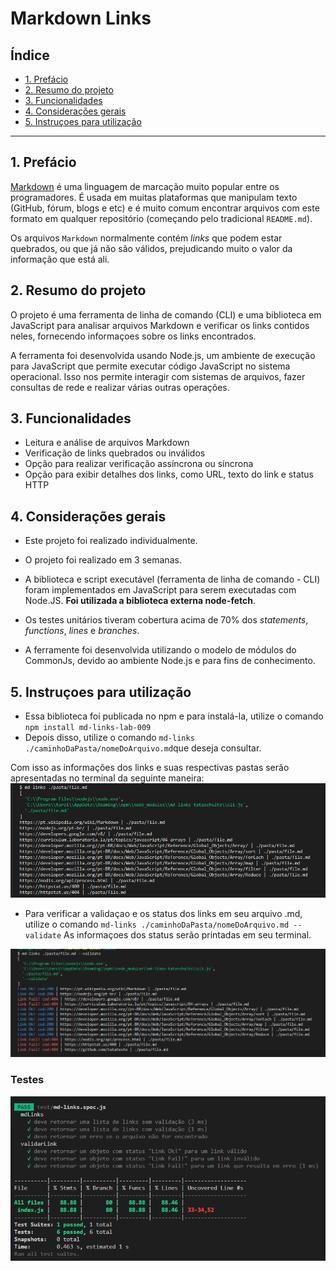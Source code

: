 # Markdown Links

## Índice

* [1. Prefácio](#1-prefácio)
* [2. Resumo do projeto](#2-resumo-do-projeto)
* [3. Funcionalidades](#3-funcionalidades)
* [4. Considerações gerais](#4-considerações-gerais)
* [5. Instruçoes para utilização](#5-Instruçoes-para-utilização)


***

## 1. Prefácio

[Markdown](https://pt.wikipedia.org/wiki/Markdown) é uma linguagem de marcação
muito popular entre os programadores. É usada em muitas plataformas que
manipulam texto (GitHub, fórum, blogs e etc) e é muito comum encontrar arquivos
com este formato em qualquer repositório (começando pelo tradicional
`README.md`).

Os arquivos `Markdown` normalmente contém _links_ que podem estar
quebrados, ou que já não são válidos, prejudicando muito o valor da
informação que está ali.

## 2. Resumo do projeto

O projeto é uma ferramenta de linha de comando (CLI) e uma biblioteca em JavaScript para analisar arquivos Markdown e verificar os links contidos neles, fornecendo informaçoes sobre os links encontrados.

A ferramenta foi desenvolvida usando Node.js, um ambiente de execução para JavaScript que permite executar código JavaScript no sistema operacional. Isso nos permite interagir com sistemas de arquivos, fazer consultas de rede e realizar várias outras operações.

## 3. Funcionalidades

* Leitura e análise de arquivos Markdown
* Verificação de links quebrados ou inválidos
* Opção para realizar verificação assíncrona ou síncrona
* Opção para exibir detalhes dos links, como URL, texto do link e status HTTP


## 4. Considerações gerais

* Este projeto foi realizado individualmente.

* O projeto foi realizado em 3 semanas.

* A biblioteca e script executável (ferramenta de linha de comando - CLI) foram
  implementados em JavaScript para serem executadas com Node.JS.
  **Foi utilizada a biblioteca externa node-fetch**.

* Os testes unitários tiveram cobertura acima de 70% dos _statements_, _functions_,
  _lines_ e _branches_. 

* A ferramente foi desenvolvida utilizando o modelo de módulos do CommonJs, devido ao 
ambiente Node.js e para fins de conhecimento.

## 5. Instruçoes para utilização

* Essa biblioteca foi publicada no npm e para instalá-la, utilize o comando `npm install md-links-lab-009`
* Depois disso, utilize o comando `md-links ./caminhoDaPasta/nomeDoArquivo.md`que deseja consultar.

Com isso as informações dos links e suas respectivas pastas serão apresentadas no terminal da seguinte maneira:
<img src='./pasta/md-links.png'>

* Para verificar a validaçao e os status dos links em seu arquivo .md, utilize o comando `md-links ./caminhoDaPasta/nomeDoArquivo.md --validate`
As informaçoes dos status serão printadas em seu terminal.

<img src='./pasta/md-linksvalidate.png'>



### Testes

<img src='./pasta/md-linkstestes.png'>
